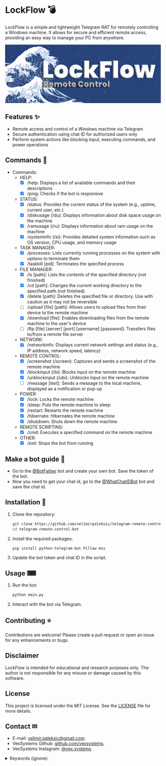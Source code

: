 # LockFlow 💣
LockFlow is a simple and lightweight Telegram RAT for remotely controlling a Windows machine. It allows for secure and efficient remote access, providing an easy way to manage your PC from anywhere.

![Logo](images/logo.png)

## **Features** ✨
- Remote access and control of a Windows machine via Telegram
- Secure authentication using chat ID for authorized users only
- Perform system actions like blocking input, executing commands, and power operations

## **Commands** 🤖
- Commands:
  - HELP:
    - [x] /help: Displays a list of available commands and their descriptions
    - [x] /ping: Checks if the bot is responsive
  
  - STATUS:
    - [x] /status: Provides the current status of the system (e.g., uptime, current user, etc.)
    - [x] /diskusage (/du): Displays information about disk space usage on the machine
    - [x] /ramusage (/ru): Displays information about ram usage on the machine
    - [x] /systeminfo (/si): Provides detailed system information such as OS version, CPU usage, and memory usage

  - TASK MANAGER:
    - [x] /processes: Lists currently running processes on the system with options to terminate them
    - [x] /taskkill [pid]: Terminates the specified process

  - FILE MANAGER:
    - [x] /ls [path]: Lists the contents of the specified directory (not finished)
    - [x] /cd [path]: Changes the current working directory to the specified path (not finished)
    - [x] /delete [path]: Deletes the specified file or directory. Use with caution as it may not be reversible
    - [ ] /upload [file] [path]: Allows users to upload files from their device to the remote machine
    - [x] /download [file]: Enables downloading files from the remote machine to the user's device
    - [ ] /ftp [file] [server] [port] [username] [password]: Transfers files to/from a remote file server

  - NETWORK:
    - [x] /networkinfo: Displays current network settings and status (e.g., IP address, network speed, latency)

  - REMOTE CONTROL:
    - [x] /screenshot (/screen): Captures and sends a screenshot of the remote machine
    - [x] /blockinput (/bi): Blocks input on the remote machine
    - [x] /unblockinput (/ubi): Unblocks input on the remote machine
    - [ ] /message [text]: Sends a message to the local machine, displayed as a notification or pop-up
  
  - POWER:
    - [x] /lock: Locks the remote machine
    - [x] /sleep: Puts the remote machine to sleep
    - [x] /restart: Restarts the remote machine
    - [x] /hibernate: Hibernates the remote machine
    - [x] /shutdown: Shuts down the remote machine

  - REMOTE SCRIPTING:
    - [x] /cmd: Executes a specified command on the remote machine

  - OTHER:
    - [x] /exit: Stops the bot from running

## **Make a bot guide** 🤖
- Go to the [@BotFather](https://t.me/BotFather) bot and create your own bot. Save the token of the bot.
- Now you need to get your chat id, go to the [@WhatChatIDBot](https://t.me/WhatChatIDBot) bot and save the chat id.

## **Installation** 🔨
1. Clone the repository:
    ```bash
    git clone https://github.com/velimirpaleksic/telegram-remote-control-bot
    cd telegram-remote-control-bot
    ```
2. Install the required packages:
    ```bash
    pip install python-telegram-bot Pillow mss
    ```
3. Update the bot token and chat ID in the script.

## **Usage** ⌨
1. Run the bot:
    ```bash
    python main.py
    ```
2. Interact with the bot via Telegram.

## **Contributing** ⭐
Contributions are welcome! Please create a pull request or open an issue for any enhancements or bugs.

## **Disclaimer**
LockFlow is intended for educational and research purposes only. The author is not responsible for any misuse or damage caused by this software.

## **License**
This project is licensed under the MIT License. See the [LICENSE](LICENSE) file for more details.

## **Contact** ✉
- E-mail: [velimir.paleksic@gmail.com](velimir.paleksic@gmail.com).
- VexSystems Github: [github.com/vexsystems](https://github.com/vexsystems).
- VexSystems Instagram: [@vex.systems](https://www.instagram.com/vex.systems/).

<details>
<summary>Keywords (ignore):</summary>
Remote Access Tool, Telegram Bot, Telegram Remote Access Bot, Windows Remote Control, System Management Bot, Lightweight Remote Access Tool, Open-Source Remote Bot, Telegram RAT, RAT, LockFlow, Remote Access, Remote Control, Windows Remote Access Tool, Windows Remote Access, Windows Tool, Remote Desktop Tool, Telegram Remote Desktop Bot, PC Management Bot, Windows RAT, Secure Remote Control, Remote PC Manager, Telegram System Tool, Telegram Command Bot, Windows System Tool, Remote Admin Tool, Remote PC Access, Remote Command Execution, Windows Automation Bot, PC Control Bot, Remote Access Automation, Telegram-Controlled RAT, Admin Control Bot, Remote Monitoring Bot, PC Access Tool, Lightweight Admin Bot
</details>
